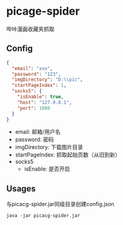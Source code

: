# picage-spider
哔咔漫画收藏夹抓取

## Config
```json
{
  "email": "xxx",
  "password": "123",
  "imgDirectory": "D:\\pic",
  "startPageIndex": 1,
  "socks5": {
    "isEnable": true,
    "host": "127.0.0.1",
    "port": 1080
  }
}
```
- email: 邮箱/用户名
- password: 密码
- imgDirectory: 下载图片目录
- startPageIndex: 抓取起始页数（从旧到新）
- socks5
    - isEnable: 是否开启

## Usages
与picacg-spider.jar同级目录创建config.json
```shell script
java -jar picacg-spider.jar
```
